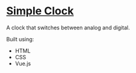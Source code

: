 # [Simple Clock](https://leoreeves.github.io/projects/simple-clock/)

A clock that switches between analog and digital.

Built using:

- HTML
- CSS
- Vue.js
